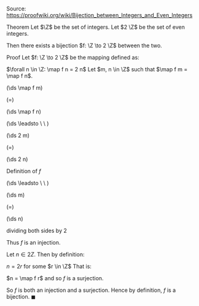 # 

Source: https://proofwiki.org/wiki/Bijection_between_Integers_and_Even_Integers

Theorem
Let $\Z$ be the set of integers.
Let $2 \Z$ be the set of even integers.

Then there exists a bijection $f: \Z \to 2 \Z$ between the two.


Proof
Let $f: \Z \to 2 \Z$ be the mapping defined as:

$\forall n \in \Z: \map f n = 2 n$
Let $m, n \in \Z$ such that $\map f m = \map f n$.














\(\ds \map f m\)

\(=\)







\(\ds \map f n\)














\(\ds \leadsto \ \ \)





\(\ds 2 m\)

\(=\)







\(\ds 2 n\)





Definition of $f$








\(\ds \leadsto \ \ \)





\(\ds m\)

\(=\)







\(\ds n\)





dividing both sides by $2$



Thus $f$ is an injection.

Let $n \in 2 Z$.
Then by definition:

$n = 2 r$
for some $r \in \Z$
That is:

$n = \map f r$
and so $f$ is a surjection.

So $f$ is both an injection and a surjection.
Hence by definition, $f$ is a bijection.
$\blacksquare$





